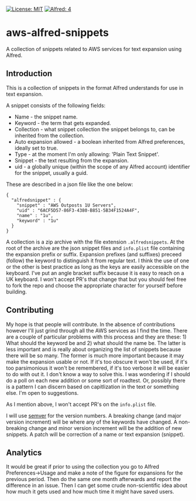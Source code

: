 [![License: MIT](https://img.shields.io/badge/License-MIT-yellow.svg)](https://opensource.org/licenses/MIT)
[![Alfred: 4](https://img.shields.io/badge/alfred-4-blueviolet.svg)](https://alfredapp.com)

# aws-alfred-snippets

A collection of snippets related to AWS services for text expansion using Alfred.

## Introduction

This is a collection of snippets in the format Alfred understands for use in text expansion.  

A snippet consists of the following fields:

* Name - the snippet name.
* Keyword - the term that gets expanded.
* Collection - what snippet collection the snippet belongs to, can be inherited from the collection.
* Auto expansion allowed - a boolean inherited from Alfred preferences, ideally set to true.
* Type - at the moment I'm only allowing: 'Plain Text Snippet'.
* Snippet - the text resulting from the expansion.
* uid - a globally unique (within the scope of any Alfred account) identifier for the snippet, usually a guid.

These are described in a json file like the one below:

```
{
  "alfredsnippet" : {
    "snippet" : "AWS Outposts 1U Servers",
    "uid" : "6ACF5D57-86F3-4380-B851-5B34F1524A4F",
    "name" : "1u",
    "keyword" : "1u"
  }
}

```

A collection is a zip archive with the file extension ```.alfredsnippets```.  At the root of the archive are the json snippet files and ```info.plist``` file containing the expansion prefix or suffix.  Expansion prefixes (and suffixes) preceed (follow) the keyword to distinguish it from regular text.  I think the use of one or the other is best practice as long as the keys are easily accessible on the keyboard.  I've put an angle bracket suffix because it is easy to reach on a UK keyboard.  I won't accept PR's that change that but you should feel free to fork the repo and choose the appropriate character for yourself before building.
   
## Contributing

My hope is that people will contribute.  In the absence of contributions however I'll just grind through all the AWS services as I find the time.  There are a couple of particular problems with this process and they are these: 1) What should the keyword be and 2) what should the name be.  The latter is less important and is really about organizing the list of snippets because there will be so many.  The former is much more important because it may make the expansion usable or not.  If it's too obscure it won't be used, if it's too parsimonious it won't be remembered, if it's too verbose it will be easier to do with out it.  I don't know a way to solve this.  I was wondering if I should do a poll on each new addition or some sort of roadtest.  Or, possibly there is a pattern I can discern based on capitlization in the text or something else.  I'm open to suggestions.

As I mention above, I won't accept PR's on the ```info.plist``` file. 

I will use [semver](https://semver.org) for the version numbers.  A breaking change (and major version increment) will be where any of the keywords have changed. A non-breaking change and minor version increment will be the addition of new snippets.  A patch will be correction of a name or text expansion (snippet).   

## Analytics

It would be great if prior to using the collection you go to Alfred Preferences->Usage and make a note of the figure for expansions for the previous period.  Then do the same one month afterwards and report the difference in an issue.  Then I can get some crude non-scientific idea about how much it gets used and how much time it might have saved users.   

